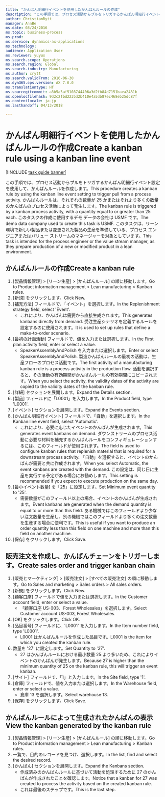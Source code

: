 ```yaml
--- 
title: "かんばん明細行イベントを使用したかんばんルールの作成"
description: "この手順では、プロセス活動からプルをトリガするかんばん明細行イベント設定を使用して、かんばんルールを作成します。"
author: ChristianRytt
manager: AnnBe
ms.date: 08/24/2016
ms.topic: business-process
ms.prod: 
ms.service: dynamics-ax-applications
ms.technology: 
audience: Application User
ms.reviewer: yuyus
ms.search.scope: Operations
ms.search.region: Global
ms.search.industry: Manufacturing
ms.author: crytt
ms.search.validFrom: 2016-06-30
ms.dyn365.ops.version: AX 7.0.0
ms.translationtype: HT
ms.sourcegitcommit: a8b5a5af5108744406a3d2fb84d7151baea2481b
ms.openlocfilehash: 9d2c2fbd223bd2b410e4a5db87ec468eb25dc87f
ms.contentlocale: ja-jp
ms.lasthandoff: 04/13/2018

---
```

# <a name="create-a-kanban-rule-using-a-kanban-line-event"></a><span data-ttu-id="cad42-103">かんばん明細行イベントを使用したかんばんルールの作成</span><span class="sxs-lookup"><span data-stu-id="cad42-103">Create a kanban rule using a kanban line event</span></span>

[!INCLUDE [task guide banner](../../includes/task-guide-banner.md)]

<span data-ttu-id="cad42-104">この手順では、プロセス活動からプルをトリガするかんばん明細行イベント設定を使用して、かんばんルールを作成します。</span><span class="sxs-lookup"><span data-stu-id="cad42-104">This procedure creates a kanban rule by using the kanban line event setting to trigger pull from a process activity.</span></span> <span data-ttu-id="cad42-105">かんばんルールは、それぞれの数量が 25 かまたはそれより多くの数量のかんばんのプロセス活動によって発生します。</span><span class="sxs-lookup"><span data-stu-id="cad42-105">The kanban rule is triggered by a kanban process activity, with a quantity equal to or greater than 25 each.</span></span> <span data-ttu-id="cad42-106">このタスクの作成に使用するデモ データの会社は USMF です。</span><span class="sxs-lookup"><span data-stu-id="cad42-106">The demo data company used to create this task is USMF.</span></span> <span data-ttu-id="cad42-107">このタスクは、リーン環境で新しい製品または変更された製品の生産を準備している、プロセス エンジニアまたはバリュー ストリームのマネージャーを対象としています。</span><span class="sxs-lookup"><span data-stu-id="cad42-107">This task is intended for the process engineer or the value stream manager, as they prepare production of a new or modified product in a lean environment.</span></span>


## <a name="create-a-kanban-rule"></a><span data-ttu-id="cad42-108">かんばんルールの作成</span><span class="sxs-lookup"><span data-stu-id="cad42-108">Create a kanban rule</span></span>
1. <span data-ttu-id="cad42-109">[製品情報管理] > [リーン生産] > [かんばんルール] の順に移動します。</span><span class="sxs-lookup"><span data-stu-id="cad42-109">Go to Product information management > Lean manufacturing > Kanban rules.</span></span>
2. <span data-ttu-id="cad42-110">[新規] をクリックします。</span><span class="sxs-lookup"><span data-stu-id="cad42-110">Click New.</span></span>
3. <span data-ttu-id="cad42-111">[補充方法] フィールドで、「イベント」を選択します。</span><span class="sxs-lookup"><span data-stu-id="cad42-111">In the Replenishment strategy field, select 'Event'.</span></span>
    * <span data-ttu-id="cad42-112">これにより、かんばんは需要から直接生成されます。</span><span class="sxs-lookup"><span data-stu-id="cad42-112">This generates kanbans directly from demand.</span></span> <span data-ttu-id="cad42-113">受注生産シナリオを定義するルールを設定するのに使用されます。</span><span class="sxs-lookup"><span data-stu-id="cad42-113">It is used to set up rules that define a make-to-order scenario.</span></span>  
4. <span data-ttu-id="cad42-114">[最初の計画活動] フィールドで、値を入力または選択します。</span><span class="sxs-lookup"><span data-stu-id="cad42-114">In the First plan activity field, enter or select a value.</span></span>
    * <span data-ttu-id="cad42-115">SpeakerAssemblyAndPolish を入力または選択します。</span><span class="sxs-lookup"><span data-stu-id="cad42-115">Enter or select SpeakerAssemblyAndPolish.</span></span> <span data-ttu-id="cad42-116">製造かんばんルールの最初の活動は、生産フローのプロセス活動です。</span><span class="sxs-lookup"><span data-stu-id="cad42-116">The first activity of a manufacturing kanban rule is a process activity in the production flow.</span></span> <span data-ttu-id="cad42-117">活動を選択すると、その活動の有効期間がかんばんルールの有効期間にコピーされます。</span><span class="sxs-lookup"><span data-stu-id="cad42-117">When you select the activity, the validity dates of the activity are copied to the validity dates of the kanban rule.</span></span>  
5. <span data-ttu-id="cad42-118">[詳細] セクションを展開します。</span><span class="sxs-lookup"><span data-stu-id="cad42-118">Expand the Details section.</span></span>
6. <span data-ttu-id="cad42-119">[製品] フィールドに「L0001」を入力します。</span><span class="sxs-lookup"><span data-stu-id="cad42-119">In the Product field, type 'L0001'.</span></span>
7. <span data-ttu-id="cad42-120">[イベント] セクションを展開します。</span><span class="sxs-lookup"><span data-stu-id="cad42-120">Expand the Events section.</span></span>
8. <span data-ttu-id="cad42-121">[かんばん明細行イベント] フィールドで、「自動」を選択します。</span><span class="sxs-lookup"><span data-stu-id="cad42-121">In the Kanban line event field, select 'Automatic'.</span></span>
    * <span data-ttu-id="cad42-122">これにより、必要に応じたイベントのかんばんが生成されます。</span><span class="sxs-lookup"><span data-stu-id="cad42-122">This generates event kanbans on demand.</span></span>  <span data-ttu-id="cad42-123">ダウンストリームのプロセス活動に必要な材料を補充するかんばんルールをコンフィギュレーションするには、このフィールドが使用されます。</span><span class="sxs-lookup"><span data-stu-id="cad42-123">The field is used to configure kanban rules that replenish material that is required for a downstream process activity.</span></span> <span data-ttu-id="cad42-124">「自動」を選択すると、イベントのかんばんが需要と共に作成されます。</span><span class="sxs-lookup"><span data-stu-id="cad42-124">When you select Automatic, the event kanbans are created with the demand.</span></span> <span data-ttu-id="cad42-125">この設定は、同じ日に生産を実行する予定がある場合にお勧めします。</span><span class="sxs-lookup"><span data-stu-id="cad42-125">This setting is recommended if you expect to execute production on the same day.</span></span>  
9. <span data-ttu-id="cad42-126">[最小イベント数量] を「25」に設定します。</span><span class="sxs-lookup"><span data-stu-id="cad42-126">Set Minimum event quantity to '25'.</span></span>
    * <span data-ttu-id="cad42-127">需要数量がこのフィールド以上の場合、イベントのかんばんが生成されます。</span><span class="sxs-lookup"><span data-stu-id="cad42-127">Event kanbans are generated when the demand quantity is equal to or more than this field.</span></span> <span data-ttu-id="cad42-128">ある機械ではこのフィールドより少ない注文数量を生産し、別の機械ではこのフィールドより多くの注文数量を生産する場合に便利です。</span><span class="sxs-lookup"><span data-stu-id="cad42-128">This is useful if you want to produce an order quantity less than this field on one machine and more than this field on another machine.</span></span>  
10. <span data-ttu-id="cad42-129">[保存] をクリックします。</span><span class="sxs-lookup"><span data-stu-id="cad42-129">Click Save.</span></span>

## <a name="create-sales-order-and-trigger-kanban-chain"></a><span data-ttu-id="cad42-130">販売注文を作成し、かんばんチェーンをトリガーします。</span><span class="sxs-lookup"><span data-stu-id="cad42-130">Create sales order and trigger kanban chain</span></span>
1. <span data-ttu-id="cad42-131">[販売とマーケティング] > [販売注文] > [すべての販売注文] の順に移動します。</span><span class="sxs-lookup"><span data-stu-id="cad42-131">Go to Sales and marketing > Sales orders > All sales orders.</span></span>
2. <span data-ttu-id="cad42-132">[新規] をクリックします。</span><span class="sxs-lookup"><span data-stu-id="cad42-132">Click New.</span></span>
3. <span data-ttu-id="cad42-133">[顧客口座] フィールドで値を入力または選択します。</span><span class="sxs-lookup"><span data-stu-id="cad42-133">In the Customer account field, enter or select a value.</span></span>
    * <span data-ttu-id="cad42-134">「顧客口座 US-003、Forest Wholesales」を選択します。</span><span class="sxs-lookup"><span data-stu-id="cad42-134">Select Customer account US-003, Forest Wholesales.</span></span>  
4. <span data-ttu-id="cad42-135">[OK] をクリックします。</span><span class="sxs-lookup"><span data-stu-id="cad42-135">Click OK.</span></span>
5. <span data-ttu-id="cad42-136">[品目番号] フィールドに、'L0001' を入力します。</span><span class="sxs-lookup"><span data-stu-id="cad42-136">In the Item number field, type 'L0001'.</span></span>
    * <span data-ttu-id="cad42-137">L0001 はかんばんルールを作成した品目です。</span><span class="sxs-lookup"><span data-stu-id="cad42-137">L0001 is the item for which you created the kanban rule.</span></span>  
6. <span data-ttu-id="cad42-138">数量を '27' に設定します。</span><span class="sxs-lookup"><span data-stu-id="cad42-138">Set Quantity to '27'.</span></span>
    * <span data-ttu-id="cad42-139">27 はかんばんルールにおける最小数量 25 より多いため、これによりイベントのかんばんが発生します。</span><span class="sxs-lookup"><span data-stu-id="cad42-139">Because 27 is higher than the minimum quantity of 25 on the kanban rule, this will trigger an event kanban.</span></span>  
7. <span data-ttu-id="cad42-140">[サイト] フィールドで、「1」と入力します。</span><span class="sxs-lookup"><span data-stu-id="cad42-140">In the Site field, type '1'.</span></span>
8. <span data-ttu-id="cad42-141">[倉庫] フィールドで、値を入力または選択します。</span><span class="sxs-lookup"><span data-stu-id="cad42-141">In the Warehouse field, enter or select a value.</span></span>
    * <span data-ttu-id="cad42-142">倉庫 13 を選択します。</span><span class="sxs-lookup"><span data-stu-id="cad42-142">Select warehouse 13.</span></span>  
9. <span data-ttu-id="cad42-143">[保存] をクリックします。</span><span class="sxs-lookup"><span data-stu-id="cad42-143">Click Save.</span></span>

## <a name="view-the-kanban-generated-by-the-kanban-rule"></a><span data-ttu-id="cad42-144">かんばんルールによって生成されたかんばんの表示</span><span class="sxs-lookup"><span data-stu-id="cad42-144">View the kanban generated by the kanban rule</span></span>
1. <span data-ttu-id="cad42-145">[製品情報管理] > [リーン生産] > [かんばんルール] の順に移動します。</span><span class="sxs-lookup"><span data-stu-id="cad42-145">Go to Product information management > Lean manufacturing > Kanban rules.</span></span>
2. <span data-ttu-id="cad42-146">一覧で、目的のレコードを見つけ、選択します。</span><span class="sxs-lookup"><span data-stu-id="cad42-146">In the list, find and select the desired record.</span></span>
3. <span data-ttu-id="cad42-147">[かんばん] セクションを展開します。</span><span class="sxs-lookup"><span data-stu-id="cad42-147">Expand the Kanbans section.</span></span>
    * <span data-ttu-id="cad42-148">作成済みのかんばんルールに基づいて活動を処理するために 27 のかんばんが作成されたことを確認します。</span><span class="sxs-lookup"><span data-stu-id="cad42-148">Notice that a kanban for 27 was created to process the  activity based on the created kanban rule.</span></span>  
    * <span data-ttu-id="cad42-149">これは最後のステップです。</span><span class="sxs-lookup"><span data-stu-id="cad42-149">This is the last step.</span></span>  



